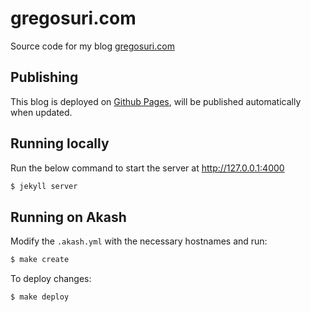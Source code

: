 gregosuri.com
=============

Source code for my blog [gregosuri.com](http://www.gregosuri.com)

Publishing
----------

This blog is deployed on [Github Pages](https://pages.github.com), will be published automatically when updated.

Running locally
---------------

Run the below command to start the server at http://127.0.0.1:4000

```sh
$ jekyll server
```

Running on Akash
----------------

Modify the `.akash.yml` with the necessary hostnames and run:

```sh
$ make create
```

To deploy changes:

```sh
$ make deploy
```
